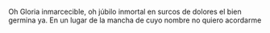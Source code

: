 Oh Gloria inmarcecible, oh júbilo inmortal en surcos de dolores el bien germina ya. En un lugar de la mancha de cuyo nombre no quiero acordarme


